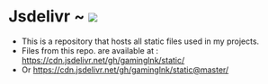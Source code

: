 # Jsdelivr      ~ [![](https://data.jsdelivr.com/v1/package/gh/gaminglnk/static/badge)](https://www.jsdelivr.com/package/gh/gaminglnk/static)
- This is a repository that hosts all static files used in my projects.
- Files from this repo. are available at : https://cdn.jsdelivr.net/gh/gaminglnk/static/
- Or https://cdn.jsdelivr.net/gh/gaminglnk/static@master/

